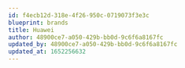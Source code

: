 ```yaml
---
id: f4ecb12d-318e-4f26-950c-0719073f3e3c
blueprint: brands
title: Huawei
author: 48900ce7-a050-429b-bb0d-9c6f6a8167fc
updated_by: 48900ce7-a050-429b-bb0d-9c6f6a8167fc
updated_at: 1652256632
---
```

